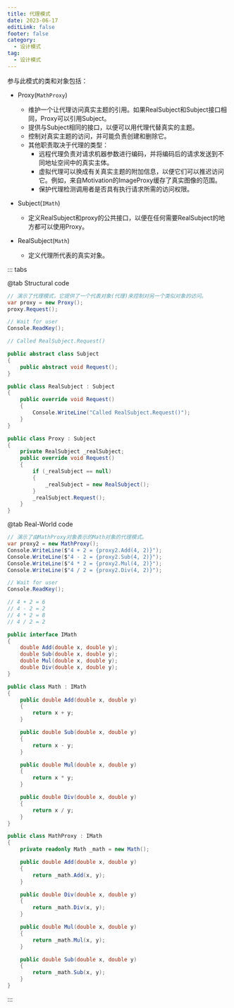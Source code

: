 ```yaml
---
title: 代理模式
date: 2023-06-17
editLink: false
footer: false
category:
  - 设计模式
tag:
  - 设计模式
---
```


参与此模式的类和对象包括：

- Proxy(`MathProxy`)
  - 维护一个让代理访问真实主题的引用。如果RealSubject和Subject接口相同，Proxy可以引用Subject。
  - 提供与Subject相同的接口，以便可以用代理代替真实的主题。
  - 控制对真实主题的访问，并可能负责创建和删除它。
  - 其他职责取决于代理的类型：
    - 远程代理负责对请求机器参数进行编码，并将编码后的请求发送到不同地址空间中的真实主体。
    - 虚拟代理可以换成有关真实主题的附加信息，以便它们可以推迟访问它。例如，来自Motivation的ImageProxy缓存了真实图像的范围。
    - 保护代理检测调用者是否具有执行请求所需的访问权限。

- Subject(`IMath`)
  - 定义RealSubject和proxy的公共接口，以便在任何需要RealSubject的地方都可以使用Proxy。

- RealSubject(`Math`)
  - 定义代理所代表的真实对象。

::: tabs

@tab Structural code

```cs
// 演示了代理模式，它提供了一个代表对象(代理)来控制对另一个类似对象的访问。
var proxy = new Proxy();
proxy.Request();

// Wait for user
Console.ReadKey();

// Called RealSubject.Request()

public abstract class Subject
{
    public abstract void Request();
}

public class RealSubject : Subject
{
    public override void Request()
    {
        Console.WriteLine("Called RealSubject.Request()");
    }
}

public class Proxy : Subject
{
    private RealSubject _realSubject;
    public override void Request()
    {
        if (_realSubject == null)
        {
            _realSubject = new RealSubject();
        }
        _realSubject.Request();
    }
}
```

@tab Real-World code

```cs
// 演示了由MathProxy对象表示的Math对象的代理模式。
var proxy2 = new MathProxy();
Console.WriteLine($"4 + 2 = {proxy2.Add(4, 2)}");
Console.WriteLine($"4 - 2 = {proxy2.Sub(4, 2)}");
Console.WriteLine($"4 * 2 = {proxy2.Mul(4, 2)}");
Console.WriteLine($"4 / 2 = {proxy2.Div(4, 2)}");

// Wait for user
Console.ReadKey();

// 4 + 2 = 6
// 4 - 2 = 2
// 4 * 2 = 8
// 4 / 2 = 2

public interface IMath
{
    double Add(double x, double y);
    double Sub(double x, double y);
    double Mul(double x, double y);
    double Div(double x, double y);
}

public class Math : IMath
{
    public double Add(double x, double y)
    {
        return x + y;
    }

    public double Sub(double x, double y)
    {
        return x - y;
    }

    public double Mul(double x, double y)
    {
        return x * y;
    }

    public double Div(double x, double y)
    {
        return x / y;
    }
}

public class MathProxy : IMath
{
    private readonly Math _math = new Math();

    public double Add(double x, double y)
    {
        return _math.Add(x, y);
    }

    public double Div(double x, double y)
    {
        return _math.Div(x, y);
    }

    public double Mul(double x, double y)
    {
        return _math.Mul(x, y);
    }

    public double Sub(double x, double y)
    {
        return _math.Sub(x, y);
    }
}
```

:::
